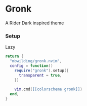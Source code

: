 # Gronk

A Rider Dark inspired theme

### Setup

Lazy
```lua
return {
  "mbwilding/gronk.nvim",
  config = function()
    require("gronk").setup({
      transparent = true,
    })
	
    vim.cmd([[colorscheme gronk]])
  end,
}
```
